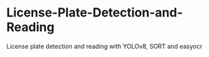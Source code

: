 # License-Plate-Detection-and-Reading
License plate detection and reading with YOLOv8, SORT and easyocr
